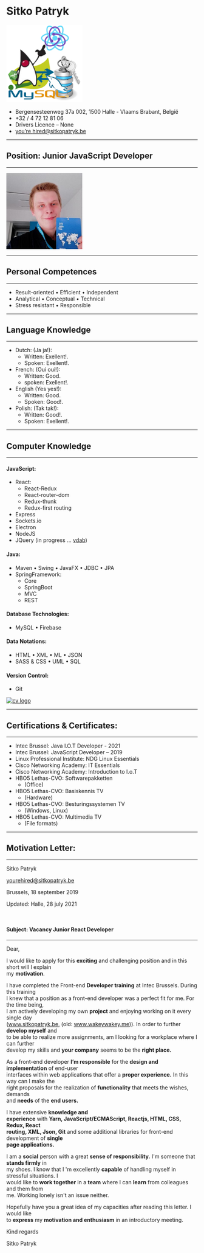 # Sitko Patryk

<img src="https://github.com/SITKOPatryk/cv/blob/main/resources/cv-logo/my-cv-logo.png?raw=true" alt="cv logo" width="200px"/>

- Bergensesteenweg 37a 002, 1500 Halle - Vlaams Brabant, België
- +32 / 4 72 12 81 06
- Drivers Licence – None
- [you’re hired@sitkopatryk.be](mailto:yourehired@sitkopatryk.be)

---

## Position: Junior JavaScript Developer

---

<img src="https://github.com/SITKOPatryk/cv/blob/main/resources/face/patryk.sitko.jpg?raw=true" alt="cv logo" width="200px"/>

---

## Personal Competences

---

- Result-oriented • Efficient • Independent
- Analytical • Conceptual • Technical
- Stress resistant • Responsible

---

## Language Knowledge

---

- Dutch: (Ja ja!):
  - Written: Exellent!.
  - Spoken: Exellent!.
- French: (Oui oui!):
  - Written: Good.
  - spoken: Exellent!.
- English (Yes yes!):
  - Written: Good.
  - Spoken: Good!.
- Polish: (Tak tak!):
  - Written: Good!.
  - Spoken: Exellent!.

---

## Computer Knowledge

---

#### JavaScript:

- React:
  - React-Redux
  - React-router-dom
  - Redux-thunk
  - Redux-first routing
- Express
- Sockets.io
- Electron
- NodeJS
- JQuery (in progress ... [vdab](https://www.vdab.be/opleidingen/aanbod/O-AMI-800757/cursus/C-AMI-151647/Webdesign__Inleiding_jQuery-Online))

#### Java:

- Maven • Swing • JavaFX • JDBC • JPA
- SpringFramework:
  - Core
  - SpringBoot
  - MVC
  - REST

#### Database Technologies:

- MySQL • Firebase

#### Data Notations:

- HTML • XML • ML • JSON
- SASS & CSS • UML • SQL

#### Version Control:

- Git

<a href="https://github.com/SITKOPatryk"><img src="https://github.com/SITKOPatryk/cv/blob/main/resources/section/COMPUTER%20KNOWLEDGE/github.png?raw=true" alt="cv logo" width="450px"/></a>

---

## Certifications & Certificates:

---

- Intec Brussel: Java I.O.T Developer - 2021
- Intec Brussel: JavaScript Developer – 2019
- Linux Professional Institute: NDG Linux Essentials
- Cisco Networking Academy: IT Essentials
- Cisco Networking Academy: Introduction to I.o.T
- HBO5 Lethas-CVO: Softwarepakketten
  - (Office)
- HBO5 Lethas-CVO: Basiskennis TV
  - (Hardware)
- HBO5 Lethas-CVO: Besturingssystemen TV
  - (Windows, Linux)
- HBO5 Lethas-CVO: Multimedia TV
  - (File formats)

---

## Motivation Letter:

---

Sitko Patryk

[yourehired@sitkopatryk.be](mailto:yourehired@sitkopatryk.be)

Brussels, 18 september 2019

Updated: Halle, 28 july 2021

<br/>

#### Subject: Vacancy Junior React Developer

---

Dear,

I would like to apply for this <span style="font-weight:bolder;">exciting</span> and challenging position and in this short will I explain<br/> my <span style="font-weight:bolder;">motivation</span>.

I have completed the Front-end <span style="font-weight:bolder;">Developer training</span> at Intec Brussels. During this training<br/> I knew that a position as a front-end developer was a perfect fit for me. For the time being,<br/> I am actively developing my own <span style="font-weight:bolder;">project</span> and enjoying working on it every single day<br/> (www.sitkopatryk.be, (old: www.wakeywakey.me)). In order to further <span style="font-weight:bolder;">develop myself</span> and<br/> to be able to realize more assignments, am I looking for a workplace where I can further<br/> develop my skills and <span style="font-weight:bolder;">your company</span> seems to be the <span style="font-weight:bolder;">right place.</span>

As a front-end developer <span style="font-weight:bolder;">I’m responsible</span> for the <span style="font-weight:bolder;">design and implementation</span> of end-user<br/> interfaces within web applications that offer a <span style="font-weight:bolder;">proper experience.</span> In this way can I make the<br/> right proposals for the realization of <span style="font-weight:bolder;">functionality</span> that meets the wishes, demands<br/> and <span style="font-weight:bolder;">needs</span> of the <span style="font-weight:bolder;">end users.</span>

I have extensive <span style="font-weight:bolder;">knowledge and<br/> experience</span> with <span style="font-weight:bolder;">Yarn, JavaScript/ECMAScript, Reactjs, HTML, CSS, Redux, React<br/> routing, XML, Json, Git</span> and some additional libraries for front-end development of <span style="font-weight:bolder;">single<br/> page applications.</span>

I am a <span style="font-weight:bolder;">social</span> person with a great <span style="font-weight:bolder;">sense of responsibility.</span> I'm someone that <span style="font-weight:bolder;">stands firmly</span> in<br/> my shoes. I know that I 'm excellently <span style="font-weight:bolder;">capable</span> of handling myself in stressful situations. I<br/> would like to <span style="font-weight:bolder;">work together</span> in a <span style="font-weight:bolder;">team</span> where I can <span style="font-weight:bolder;">learn</span> from colleagues and them from<br/> me. Working lonely isn't an issue neither.

Hopefully have you a great idea of my capacities after reading this letter. I would like<br/> to <span style="font-weight:bolder;">express</span> my <span style="font-weight:bolder;">motivation and enthusiasm</span> in an introductory meeting.

Kind regards

Sitko Patryk
